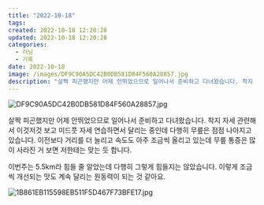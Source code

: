 ```yaml
---
title: "2022-10-18"
tags:
created: 2022-10-18 12:20:28
updated: 2022-10-18 12:20:28
categories:
  - 러닝
  - 기록
date: 2022-10-18
image: /images/DF9C90A5DC42B0DB581D84F560A28857.jpg
description: "살짝 피곤했지만 어제 안뛰었으므로 일어나서 준비하고 다녀왔습니다. 착지 자세 관련해서 이것저것 보고 미드풋 자세 연습하면서 달리는 중인데 다행히 무릎은 점점 나아지고 있습니다. 이전보다 거리를 더 늘리고 속도도 아주 조금씩 올리고 있는데 무릎 통증은 많이 사라진 거 보면 저한테는 맞는 "
---
```


![DF9C90A5DC42B0DB581D84F560A28857.jpg](/images/DF9C90A5DC42B0DB581D84F560A28857.jpg)
 
 

살짝 피곤했지만 어제 안뛰었으므로 일어나서 준비하고 다녀왔습니다. 착지 자세 관련해서 이것저것 보고 미드풋 자세 연습하면서 달리는 중인데 다행히 무릎은 점점 나아지고 있습니다. 이전보다 거리를 더 늘리고 속도도 아주 조금씩 올리고 있는데 무릎 통증은 많이 사라진 거 보면 저한테는 맞는 듯 합니다.

이번주는 5.5km라 힘들 줄 알았는데 다행히 그렇게 힘들지는 않았습니다. 이렇게 조금씩 개선되는 맛도 계속 달리는 원동력이 되는 것 같아요.

 
 ![1B861EB115598EB511F5D467F73BFE17.jpg](/images/1B861EB115598EB511F5D467F73BFE17.jpg)
